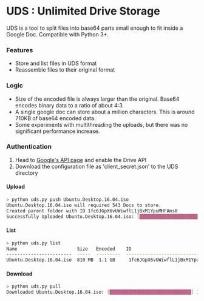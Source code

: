 # UDS : Unlimited Drive Storage

UDS is a tool to split files into base64 parts small enough to fit inside a Google Doc. Compatible with Python 3+.

### Features
  - Store and list files in UDS format
  - Reassemble files to their original format

### Logic
  - Size of the encoded file is always larger than the original. Base64 encodes binary data to a ratio of about 4:3. 
  - A single google doc can store about a million characters. This is around 710KB of base64 encoded data.
  - Some experiments with multithreading the uploads, but there was no significant performance increase. 

### Authentication
  1. Head to [Google's API page](https://developers.google.com/drive/api/v3/quickstart/python) and enable the Drive API
  2. Download the configuration file as 'client_secret.json' to the UDS directory
  

#### Upload
```sh
> python uds.py push Ubuntu.Desktop.16.04.iso
Ubuntu.Desktop.16.04.iso will required 543 Docs to store.
Created parent folder with ID 1fc6JGpX6vUWiwflL1jBxM1YpuMHFAms8
Successfully Uploaded Ubuntu.Desktop.16.04.iso: [██████████████████████████████] 100%
```
#### List
```sh
> python uds.py list
Name                      Size   Encoded    ID
------------------------  -----  ---------  ---------------------------------
Ubuntu.Desktop.16.04.iso  810 MB  1.1 GB     1fc6JGpX6vUWiwflL1jBxM1YpuMHFAms8
```

#### Download
```sh
> python uds.py pull 
Downloaded Ubuntu.Desktop.16.04.iso: [██████████████████████████████] 100%
```